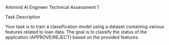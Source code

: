 Arkmind AI Engineer Technical Assessment 1

Task Description

Your task is to train a classification model using a dataset containing various features related to loan data. The goal is to classify the status of the application (APPROVE/REJECT) based on the provided features.

